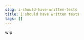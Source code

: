 ```yaml
---
slug: i-should-have-written-tests
title: I should have written tests
tags: []
---
```


wip

<!-- truncate -->
